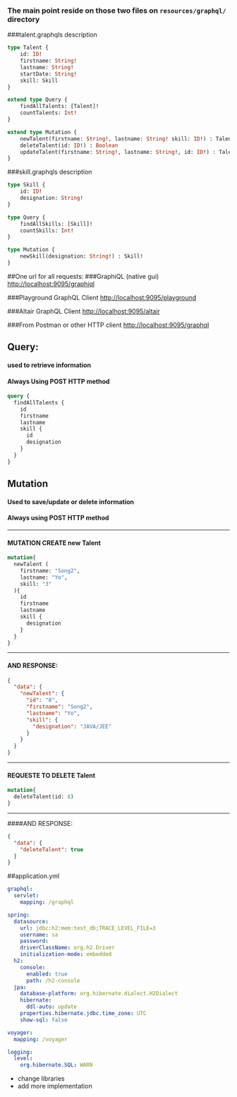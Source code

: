 ### The main point reside on those two files on ```resources/graphql/``` directory 
###talent.graphqls description
```graphql
type Talent {
    id: ID!
    firstname: String!
    lastname: String!
    startDate: String!
    skill: Skill
}

extend type Query {
    findAllTalents: [Talent]!
    countTalents: Int!
}

extend type Mutation {
    newTalent(firstname: String!, lastname: String! skill: ID!) : Talent!
    deleteTalent(id: ID!) : Boolean
    updateTalent(firstname: String!, lastname: String!, id: ID!) : Talent!
}
```
###skill.graphqls description
```graphql
type Skill {
    id: ID!
    designation: String!
}

type Query {
    findAllSkills: [Skill]!
    countSkills: Int!
}

type Mutation {
    newSkill(designation: String!) : Skill!
}
```

##One url for all requests: 
###GraphiQL (native gui)
[http://localhost:9095/graphiql]()

###Playground GraphQL Client
[http://localhost:9095/playground]()

###Altair GraphQL Client
[http://localhost:9095/altair]()

###From Postman or other HTTP client
[http://localhost:9095/graphql]()

## Query: 
#### used to retrieve information
#### Always Using POST HTTP method

```graphql
query {
  findAllTalents {
    id
    firstname
    lastname
    skill {
      id
      designation
    }
  }
}
```

## Mutation
#### Used to save/update or delete information
#### Always using POST HTTP method

---------------------------------
#### MUTATION CREATE new Talent
```graphql
mutation{
  newTalent (
    firstname: "Song2", 
    lastname: "Yo",
    skill: "3"
  ){
    id
    firstname
    lastname
    skill {
      designation
    }
  }
}
```

----
#### AND RESPONSE:
```json
{
  "data": {
    "newTalent": {
      "id": "8",
      "firstname": "Song2",
      "lastname": "Yo",
      "skill": {
        "designation": "JAVA/JEE"
      }
    }
  }
}
```
---------------------------------
#### REQUESTE TO DELETE Talent
```graphql
mutation{
  deleteTalent(id: 8)
}
```
----
####AND RESPONSE:
```json
{
  "data": {
    "deleteTalent": true
  }
}
```

##application.yml
```yaml
graphql:
  servlet:
    mapping: /graphql

spring:
  datasource:
    url: jdbc:h2:mem:test_db;TRACE_LEVEL_FILE=3
    username: sa
    password:
    driverClassName: org.h2.Driver
    initialization-mode: embedded
  h2:
    console:
      enabled: true
      path: /h2-console
  jpa:
    database-platform: org.hibernate.dialect.H2Dialect
    hibernate:
      ddl-auto: update
    properties.hibernate.jdbc.time_zone: UTC
    show-sql: false

voyager:
  mapping: /voyager

logging:
  level:
    org.hibernate.SQL: WARN
```

- change libraries
- add more implementation